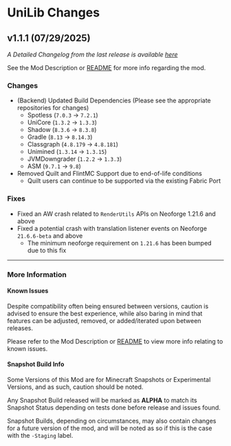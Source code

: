 # UniLib Changes

## v1.1.1 (07/29/2025)

_A Detailed Changelog from the last release is
available [here](https://gitlab.com/CDAGaming/UniLib/-/compare/release%2Fv1.1.0...release%2Fv1.1.1)_

See the Mod Description or [README](https://gitlab.com/CDAGaming/UniLib) for more info regarding the mod.

### Changes

* (Backend) Updated Build Dependencies (Please see the appropriate repositories for changes)
    * Spotless (`7.0.3` -> `7.2.1`)
    * UniCore (`1.3.2` -> `1.3.3`)
    * Shadow (`8.3.6` -> `8.3.8`)
    * Gradle (`8.13` -> `8.14.3`)
    * Classgraph (`4.8.179` -> `4.8.181`)
    * Unimined (`1.3.14` -> `1.3.15`)
    * JVMDowngrader (`1.2.2` -> `1.3.3`)
    * ASM (`9.7.1` -> `9.8`)
* Removed Quilt and FlintMC Support due to end-of-life conditions
    * Quilt users can continue to be supported via the existing Fabric Port

### Fixes

* Fixed an AW crash related to `RenderUtils` APIs on Neoforge 1.21.6 and above
* Fixed a potential crash with translation listener events on Neoforge `21.6.6-beta` and above
    * The minimum neoforge requirement on `1.21.6` has been bumped due to this fix

___

### More Information

#### Known Issues

Despite compatibility often being ensured between versions,
caution is advised to ensure the best experience, while also baring in mind that features can be adjusted, removed, or
added/iterated upon between releases.

Please refer to the Mod Description or [README](https://gitlab.com/CDAGaming/UniLib) to view more info relating
to known issues.

#### Snapshot Build Info

Some Versions of this Mod are for Minecraft Snapshots or Experimental Versions, and as such, caution should be noted.

Any Snapshot Build released will be marked as **ALPHA** to match its Snapshot Status depending on tests done before
release
and issues found.

Snapshot Builds, depending on circumstances, may also contain changes for a future version of the mod, and will be noted
as so if this is the case with the `-Staging` label.
